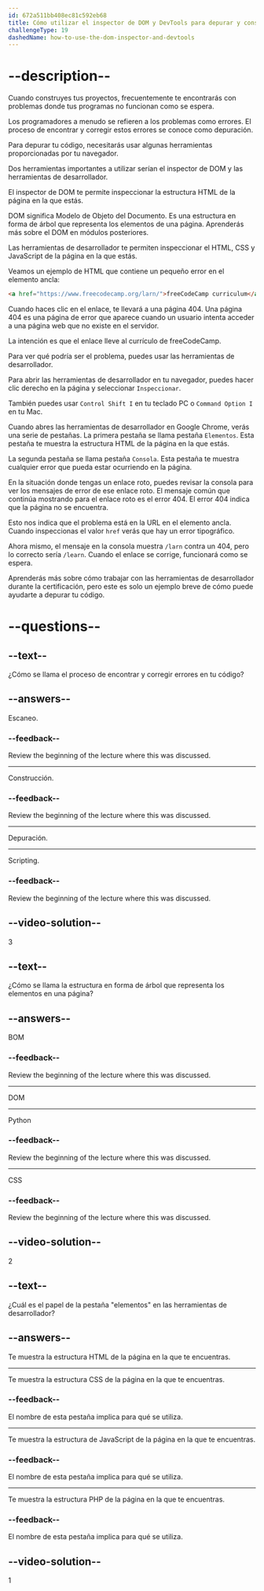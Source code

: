 ```yaml
---
id: 672a511bb408ec81c592eb68
title: Cómo utilizar el inspector de DOM y DevTools para depurar y construir tus proyectos
challengeType: 19
dashedName: how-to-use-the-dom-inspector-and-devtools
---
```


# --description--

Cuando construyes tus proyectos, frecuentemente te encontrarás con problemas donde tus programas no funcionan como se espera.

Los programadores a menudo se refieren a los problemas como errores. El proceso de encontrar y corregir estos errores se conoce como depuración.

Para depurar tu código, necesitarás usar algunas herramientas proporcionadas por tu navegador.

Dos herramientas importantes a utilizar serían el inspector de DOM y las herramientas de desarrollador.

El inspector de DOM te permite inspeccionar la estructura HTML de la página en la que estás.

DOM significa Modelo de Objeto del Documento. Es una estructura en forma de árbol que representa los elementos de una página. Aprenderás más sobre el DOM en módulos posteriores.

Las herramientas de desarrollador te permiten inspeccionar el HTML, CSS y JavaScript de la página en la que estás.

Veamos un ejemplo de HTML que contiene un pequeño error en el elemento ancla:

```html
<a href="https://www.freecodecamp.org/larn/">freeCodeCamp curriculum</a>
```

Cuando haces clic en el enlace, te llevará a una página 404. Una página 404 es una página de error que aparece cuando un usuario intenta acceder a una página web que no existe en el servidor.

La intención es que el enlace lleve al currículo de freeCodeCamp.

Para ver qué podría ser el problema, puedes usar las herramientas de desarrollador.

Para abrir las herramientas de desarrollador en tu navegador, puedes hacer clic derecho en la página y seleccionar `Inspeccionar`.

También puedes usar `Control Shift I` en tu teclado PC o `Command Option I` en tu Mac.

Cuando abres las herramientas de desarrollador en Google Chrome, verás una serie de pestañas. La primera pestaña se llama pestaña `Elementos`. Esta pestaña te muestra la estructura HTML de la página en la que estás.

La segunda pestaña se llama pestaña `Consola`. Esta pestaña te muestra cualquier error que pueda estar ocurriendo en la página.

En la situación donde tengas un enlace roto, puedes revisar la consola para ver los mensajes de error de ese enlace roto. El mensaje común que continúa mostrando para el enlace roto es el error 404. El error 404 indica que la página no se encuentra.

Esto nos indica que el problema está en la URL en el elemento ancla. Cuando inspeccionas el valor `href` verás que hay un error tipográfico.

Ahora mismo, el mensaje en la consola muestra `/larn` contra un 404, pero lo correcto sería `/learn`. Cuando el enlace se corrige, funcionará como se espera.

Aprenderás más sobre cómo trabajar con las herramientas de desarrollador durante la certificación, pero este es solo un ejemplo breve de cómo puede ayudarte a depurar tu código.

# --questions--

## --text--

¿Cómo se llama el proceso de encontrar y corregir errores en tu código?

## --answers--

Escaneo.

### --feedback--

Review the beginning of the lecture where this was discussed.

---

Construcción.

### --feedback--

Review the beginning of the lecture where this was discussed.

---

Depuración.

---

Scripting.

### --feedback--

Review the beginning of the lecture where this was discussed.

## --video-solution--

3

## --text--

¿Cómo se llama la estructura en forma de árbol que representa los elementos en una página?

## --answers--

BOM

### --feedback--

Review the beginning of the lecture where this was discussed.

---

DOM

---

Python

### --feedback--

Review the beginning of the lecture where this was discussed.

---

CSS

### --feedback--

Review the beginning of the lecture where this was discussed.

## --video-solution--

2

## --text--

¿Cuál es el papel de la pestaña "elementos" en las herramientas de desarrollador?

## --answers--

Te muestra la estructura HTML de la página en la que te encuentras.

---

Te muestra la estructura CSS de la página en la que te encuentras.

### --feedback--

El nombre de esta pestaña implica para qué se utiliza.

---

Te muestra la estructura de JavaScript de la página en la que te encuentras.

### --feedback--

El nombre de esta pestaña implica para qué se utiliza.

---

Te muestra la estructura PHP de la página en la que te encuentras.

### --feedback--

El nombre de esta pestaña implica para qué se utiliza.

## --video-solution--

1
